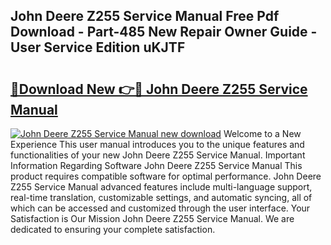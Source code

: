 ## John Deere Z255 Service Manual Free Pdf Download - Part-485 New Repair Owner Guide - User Service Edition uKJTF

# <h2><a href="http://bc87704.oget.top/?id=John+Deere+Z255+Service+Manual">🔗Download New 👉🔴 John Deere Z255 Service Manual</a></h2>

[![John Deere Z255 Service Manual new download](https://i.imgur.com/5g1atiW.png)](http://bc87704.oget.top/?id=John+Deere+Z255+Service+Manual)
Welcome to a New Experience This user manual introduces you to the unique features and functionalities of your new John Deere Z255 Service Manual. Important Information Regarding Software John Deere Z255 Service Manual This product requires compatible software for optimal performance. John Deere Z255 Service Manual advanced features include multi-language support, real-time translation, customizable settings, and automatic syncing, all of which can be accessed and customized through the user interface. Your Satisfaction is Our Mission John Deere Z255 Service Manual. We are dedicated to ensuring your complete satisfaction.
